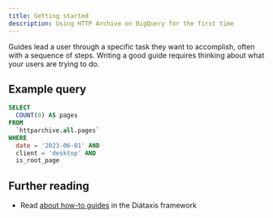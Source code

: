 ```yaml
---
title: Getting started
description: Using HTTP Archive on BigQuery for the first time
---
```


Guides lead a user through a specific task they want to accomplish, often with a sequence of steps.
Writing a good guide requires thinking about what your users are trying to do.

## Example query

```sql
SELECT
  COUNT(0) AS pages
FROM
  `httparchive.all.pages`
WHERE
  date = '2023-06-01' AND
  client = 'desktop' AND
  is_root_page
```

## Further reading

- Read [about how-to guides](https://diataxis.fr/how-to-guides/) in the Diátaxis framework
